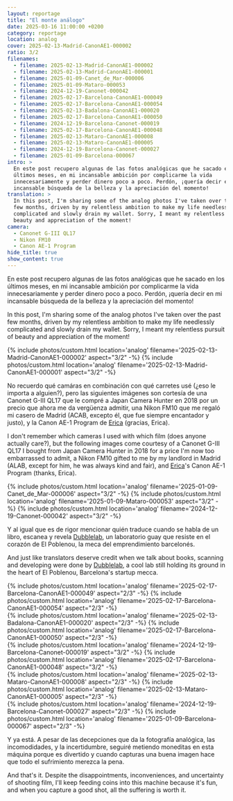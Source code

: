 ```yaml
---
layout: reportage
title: "El monte análogo"
date: 2025-03-16 11:00:00 +0200
category: reportage
location: analog
cover: 2025-02-13-Madrid-CanonAE1-000002
ratio: 3/2
filenames:
  - filename: 2025-02-13-Madrid-CanonAE1-000002
  - filename: 2025-02-13-Madrid-CanonAE1-000001
  - filename: 2025-01-09-Canet_de_Mar-000006
  - filename: 2025-01-09-Mataro-000053
  - filename: 2024-12-19-Canonet-000042
  - filename: 2025-02-17-Barcelona-CanonAE1-000049
  - filename: 2025-02-17-Barcelona-CanonAE1-000054
  - filename: 2025-02-13-Badalona-CanonAE1-000020
  - filename: 2025-02-17-Barcelona-CanonAE1-000050
  - filename: 2024-12-19-Barcelona-Canonet-000019
  - filename: 2025-02-17-Barcelona-CanonAE1-000048
  - filename: 2025-02-13-Mataro-CanonAE1-000008
  - filename: 2025-02-13-Mataro-CanonAE1-000005
  - filename: 2024-12-19-Barcelona-Canonet-000027
  - filename: 2025-01-09-Barcelona-000067
intro: >
  En este post recupero algunas de las fotos analógicas que he sacado en los
  últimos meses, en mi incansable ambición por complicarme la vida
  innecesariamente y perder dinero poco a poco. Perdón, ¡quería decir en mi
  incansable búsqueda de la belleza y la apreciación del momento!
translation: >
  In this post, I'm sharing some of the analog photos I've taken over the past
  few months, driven by my relentless ambition to make my life needlessly
  complicated and slowly drain my wallet. Sorry, I meant my relentless pursuit of
  beauty and appreciation of the moment!
camera:
  - Canonet G-III QL17
  - Nikon FM10
  - Canon AE-1 Program
hide_title: true
show_content: true
---
```


<div class="t">
    <p>
        En este post recupero algunas de las fotos analógicas que he sacado en los
        últimos meses, en mi incansable ambición por complicarme la vida
        innecesariamente y perder dinero poco a poco. Perdón, ¡quería decir en mi
        incansable búsqueda de la belleza y la apreciación del momento!
    </p>
    <p class="is-light">
In this post, I'm sharing some of the analog photos I've taken over the past
        few months, driven by my relentless ambition to make my life needlessly
        complicated and slowly drain my wallet. Sorry, I meant my relentless
        pursuit of beauty and appreciation of the moment!
</p>
</div>

<div class="g">
{% include photos/custom.html location='analog' filename='2025-02-13-Madrid-CanonAE1-000002' aspect="3/2" -%}
{% include photos/custom.html location='analog' filename='2025-02-13-Madrid-CanonAE1-000001' aspect="3/2" -%}
</div>

<div class="t">
    <p>No recuerdo qué camáras en combinación con qué carretes usé (¿eso le importa a alguien?), pero las siguientes imágenes son cortesía de una Canonet G-III QL17 que le compré a Japan Camera Hunter en 2018 por un precio que ahora me da vergüenza admitir, una Nikon FM10 que me regaló mi casero de Madrid (ACAB, excepto él, que fue siempre encantador y justo), y la Canon AE-1 Program de <a href="https://www.ericafustero.com">Erica</a> (gracias, Erica).</p>
    <p class="is-light"> I don't remember which cameras I used with which film (does anyone actually
    care?), but the following images come courtesy of a Canonet G-III QL17 I
    bought from Japan Camera Hunter in 2018 for a price I'm now too embarrassed
    to admit, a Nikon FM10 gifted to me by my landlord in Madrid (ALAB, except
    for him, he was always kind and fair), and <a href="https://www.ericafustero.com">Erica</a>'s Canon AE-1 Program
    (thanks, Erica).
        </p>
</div>

<div class="g">
{% include photos/custom.html location='analog' filename='2025-01-09-Canet_de_Mar-000006' aspect="3/2" -%}
{% include photos/custom.html location='analog' filename='2025-01-09-Mataro-000053' aspect="3/2" -%}
{% include photos/custom.html location='analog' filename='2024-12-19-Canonet-000042' aspect="3/2" -%}
</div>

<div class="t">
    <p>Y al igual que es de rigor mencionar quién traduce cuando se habla de un libro, escanea y revela <a href="https://dubblelab.com">Dubblelab</a>, un laboratorio guay que resiste en el corazón de El Poblenou, la meca del emprendimiento barcelonés.</p>
    <p class="is-light">And just like translators deserve credit when we talk
        about books, scanning and developing were done by <a
            href="https://dubblelab.com">Dubblelab</a>, a cool lab still
        holding its ground in the heart of El Poblenou, Barcelona's startup
        mecca.</p>
</div>

<div class="g">
<div class="h">
    {% include photos/custom.html location='analog' filename='2025-02-17-Barcelona-CanonAE1-000049' aspect="2/3" -%}
    {% include photos/custom.html location='analog' filename='2025-02-17-Barcelona-CanonAE1-000054' aspect="2/3" -%}
</div>
<div class="h">
    {% include photos/custom.html location='analog' filename='2025-02-13-Badalona-CanonAE1-000020' aspect="2/3" -%}
    {% include photos/custom.html location='analog' filename='2025-02-17-Barcelona-CanonAE1-000050' aspect="2/3" -%}
</div>
</div>

<div class="g">
<div class="g">
    {% include photos/custom.html location='analog' filename='2024-12-19-Barcelona-Canonet-000019' aspect="3/2" -%}
    {% include photos/custom.html location='analog' filename='2025-02-17-Barcelona-CanonAE1-000048' aspect="3/2" -%}
</div>

<div class="h">
    {% include photos/custom.html location='analog' filename='2025-02-13-Mataro-CanonAE1-000008' aspect="2/3" -%}
    {% include photos/custom.html location='analog' filename='2025-02-13-Mataro-CanonAE1-000005' aspect="2/3" -%}
</div>
<div class="h">
    {% include photos/custom.html location='analog' filename='2024-12-19-Barcelona-Canonet-000027' aspect="2/3" -%}
    {% include photos/custom.html location='analog' filename='2025-01-09-Barcelona-000067' aspect="2/3" -%}
</div>
</div>

<div class="t">
    <p>Y ya está. A pesar de las decepciones que da la fotografía analógica, las
        incomodidades, y la incertidumbre, seguiré metiendo moneditas en esta
        máquina porque es divertido y cuando capturas una buena imagen hace que
        todo el sufrimiento merezca la pena.</p>
    <p class="is-light">And that's it. Despite the disappointments,
        inconveniences, and uncertainty of shooting film, I'll keep feeding
        coins into this machine because it's fun, and when you capture a good
        shot, all the suffering is worth it.</p>
</div>
